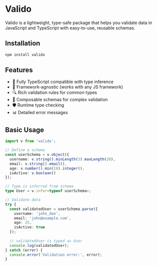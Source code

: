 # Valido

Valido is a lightweight, type-safe package that helps you validate data in JavaScript and TypeScript with easy-to-use, reusable schemas.

## Installation

```bash
npm install valido
```

## Features

- 💪 Fully TypeScript compatible with type inference
- 🔄 Framework-agnostic (works with any JS framework)
- 🔍 Rich validation rules for common types
- 🧩 Composable schemas for complex validation
- 🛡️ Runtime type checking
- 📊 Detailed error messages

## Basic Usage

```typescript
import v from 'valido';

// Define a schema
const userSchema = v.object({
  username: v.string().minLength(3).maxLength(20),
  email: v.string().email(),
  age: v.number().min(18).integer(),
  isActive: v.boolean()
});

// Type is inferred from schema
type User = v.infer<typeof userSchema>;

// Validate data
try {
  const validatedUser = userSchema.parse({
    username: 'john_doe',
    email: 'john@example.com',
    age: 25,
    isActive: true
  });
  
  // validatedUser is typed as User
  console.log(validatedUser);
} catch (error) {
  console.error('Validation error:', error);
}
